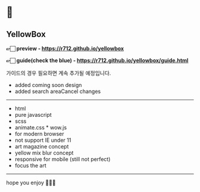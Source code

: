 # 💛
## YellowBox

**👉🏻 preview - https://r712.github.io/yellowbox**

**👉🏻 guide(check the blue) - https://r712.github.io/yellowbox/guide.html**

가이드의 경우 필요하면 계속 추가될 예정입니다.

- added coming soon design
- added search areaCancel changes

----

- html
- pure javascript
- scss
- animate.css * wow.js
- for modern browser
- not support IE under 11
- art magazine concept
- yellow mix blur concept
- responsive for mobile (still not perfect)
- focus the art

----

hope you enjoy 🙋🏻‍♂️
